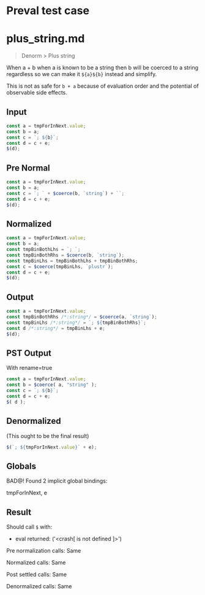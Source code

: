 # Preval test case

# plus_string.md

> Denorm > Plus string
>
>

When a + b when a is known to be a string then b will be coerced to a string regardless so we can make it `${a}${b}` instead and simplify.

This is not as safe for `b + a` because of evaluation order and the potential of observable side effects.

## Input

`````js filename=intro
const a = tmpForInNext.value;
const b = a;
const c = `; ${b}`;
const d = c + e;
$(d);
`````

## Pre Normal


`````js filename=intro
const a = tmpForInNext.value;
const b = a;
const c = `; ` + $coerce(b, `string`) + ``;
const d = c + e;
$(d);
`````

## Normalized


`````js filename=intro
const a = tmpForInNext.value;
const b = a;
const tmpBinBothLhs = `; `;
const tmpBinBothRhs = $coerce(b, `string`);
const tmpBinLhs = tmpBinBothLhs + tmpBinBothRhs;
const c = $coerce(tmpBinLhs, `plustr`);
const d = c + e;
$(d);
`````

## Output


`````js filename=intro
const a = tmpForInNext.value;
const tmpBinBothRhs /*:string*/ = $coerce(a, `string`);
const tmpBinLhs /*:string*/ = `; ${tmpBinBothRhs}`;
const d /*:string*/ = tmpBinLhs + e;
$(d);
`````

## PST Output

With rename=true

`````js filename=intro
const a = tmpForInNext.value;
const b = $coerce( a, "string" );
const c = `; ${b}`;
const d = c + e;
$( d );
`````

## Denormalized

(This ought to be the final result)


`````js filename=intro
$(`; ${tmpForInNext.value}` + e);
`````

## Globals

BAD@! Found 2 implicit global bindings:

tmpForInNext, e

## Result

Should call `$` with:
 - eval returned: ('<crash[ <ref> is not defined ]>')

Pre normalization calls: Same

Normalized calls: Same

Post settled calls: Same

Denormalized calls: Same
